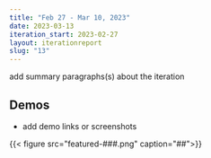 ```yaml
---
title: "Feb 27 - Mar 10, 2023"
date: 2023-03-13
iteration_start: 2023-02-27
layout: iterationreport
slug: "13"
---
```


add summary paragraphs(s) about the iteration

## Demos
* add demo links or screenshots

{{< figure src="featured-###.png" caption="##">}}









